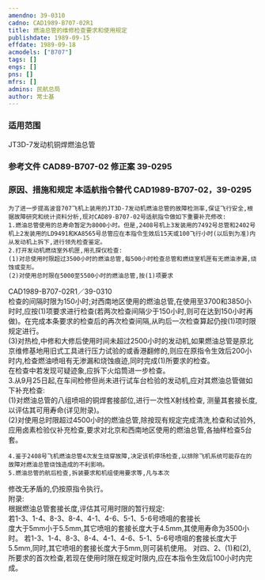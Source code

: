 ```yaml
---
amendno: 39-0310  
cadno: CAD1989-B707-02R1  
title: 燃油总管的维修检查要求和使用规定  
publishdate: 1989-09-15  
effdate: 1989-09-18  
acmodels: ["B707"]  
tags: []  
engs: []  
pns: []  
mfrs: []  
admins: 民航总局  
author: 常士基  
---
```

  
### 适用范围  
JT3D-7发动机铜焊燃油总管  
  
<!--more-->  
### 参考文件    CAD89-B707-02 修正案 39-0295  
  
### 原因、措施和规定 本适航指令替代 CAD1989-B707-02，39-0295  
    为了进一步提高波音707飞机上装用的JT3D-7发动机燃油总管的故障检测率,保证飞行安全,根据故障研究和统计资料分析,现对CAD89-B707-02号适航指令做如下重要补充修改:  
    1.燃油总管使用的总寿命暂定为8000小时。但是,2408号机上3发装用的7492号总管和2402号机上2发装用的LD9491和KA8565号总管应在本指令生效后15天或100飞行小时(以后到为准)内从发动机上拆下,进行领先检查鉴定。  
    2.打开发动机燃烧室外机匣,用孔探仪检查:  
    (1)对总使用时限超过3500小时的燃油总管,每500小时检查总管和燃烧室机匣有无燃油渗漏,烧蚀或变形。  
    (2)对使用总时限在5000至5500小时的燃油总管,按(1)项要求  
  CAD1989-B707-02R1／39-0310  
检查的间隔时限为150小时;对西南地区使用的燃油总管,在使用至3700和3850小时时,应按(1)项要求进行检查(若两次检查间隔少于150小时,则可在达到150小时再做)。在完成本条要求的检查后的再次检查间隔,从昀后一次检查算起仍按(1)项时限规定进行。  
    (3)对热检,中修和大修后使用时间未超过2500小时的发动机,如果燃油总管是原北京维修基地用旧式工具进行压力试验的或香港翻修的,则应在原指令生效后200小时内,检查燃油喷咀有无渗漏和烧蚀痕迹,同时完成(1)所要求的检查。  
    在检查中若发现可疑迹象,应拆下火焰筒进一步检查。  
    3.从9月25日起,在车间检修但尚未进行试车台检验的发动机,应对其燃油总管做如下补充检查:  
    (1)对燃油总管的八组喷咀的铜焊套接部位,进行一次性X射线检查, 测量其套接长度,以评估其可用寿命(详见附录)。  
    (2)对使用总时限超过4500小时的燃油总管,除按现有规定完成清洗,检查和试验外,应用卤素检验仪补充检查,要求对北京和西南地区使用的燃油总管,各抽样检查5台套。  
  
    4.鉴于2408号飞机燃油总管4次发生烧穿故障,决定该机停场检查,以排除飞机系统可能存在的故障对燃油总管烧蚀造成的不利影响。  
    5.燃油总管的航后检查,拆装要求和机组使用要求等,凡与本次  
修改无矛盾的,仍按原指令执行。  
  附录:  
    根据燃油总管套接长度,评估其可用时限的暂行规定:  
    若1-3、1-4、8-3、8-4、4-1、4-6、5-1、5-6号喷咀的套接长  
度大于5mm小于5.5mm,其它喷咀的套接长度大于4.5mm,其使用寿命为3500小时。     若1-3、1-4、8-3、8-4、4-1、4-6、5-1、5-6号喷咀的套接长度大于5.5mm,同时,其它喷咀的套接长度大于5mm,则可装机使用。 对四、2、(1)和(2),所要求的首次检查,若现在使用时限在规定时限内,应在本指令生效后100小时内完成。  
